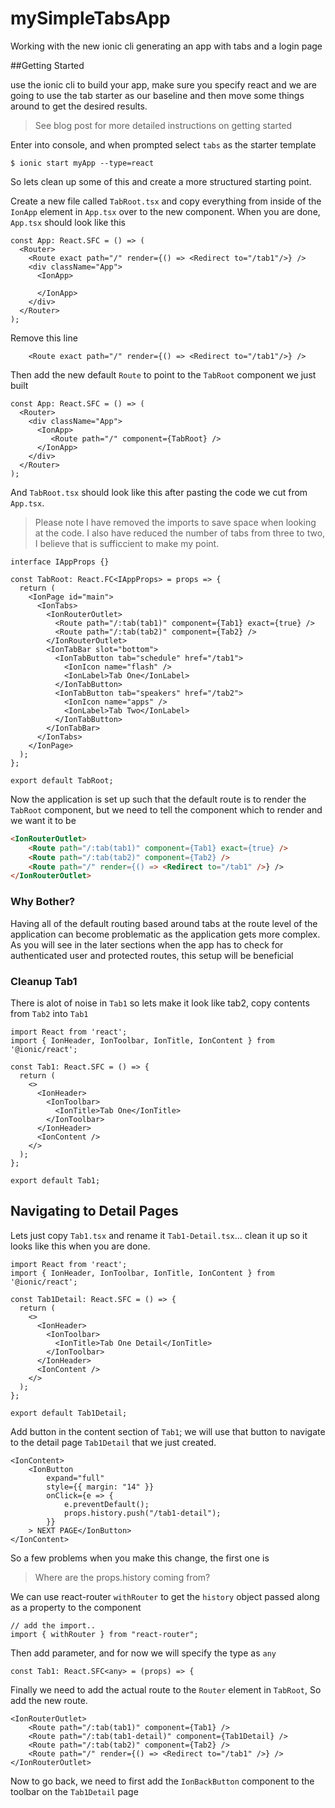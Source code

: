 # mySimpleTabsApp

Working with the new ionic cli generating an app with tabs and a login page


##Getting Started

use the ionic cli to build your app, make sure you specify react and we are going to use the tab starter as our baseline and then move some things around to get the desired results. 

>See blog post for more detailed instructions on getting started

Enter into console, and when prompted select `tabs` as the starter template
```
$ ionic start myApp --type=react
```
So lets clean up some of this and create a more structured starting point.

Create a new file called `TabRoot.tsx` and copy everything from inside of the `IonApp` element in `App.tsx` over to the new component. When you are done, `App.tsx` should look like this

```tsx
const App: React.SFC = () => (
  <Router>
    <Route exact path="/" render={() => <Redirect to="/tab1"/>} />
    <div className="App">
      <IonApp>

      </IonApp>
    </div>
  </Router>
);
```
Remove this line
```tsx
    <Route exact path="/" render={() => <Redirect to="/tab1"/>} />
```
Then add the new default `Route` to point to the `TabRoot` component we just built
```tsx
const App: React.SFC = () => (
  <Router>
    <div className="App">
      <IonApp>
         <Route path="/" component={TabRoot} />
      </IonApp>
    </div>
  </Router>
);
```
And `TabRoot.tsx` should look like this after pasting the code we cut from `App.tsx`.

>Please note I have removed the imports to save space when looking at the code. I also have reduced the number of tabs from three to two, I believe that is sufficcient to make my point.

```tsx
interface IAppProps {}

const TabRoot: React.FC<IAppProps> = props => {
  return (
    <IonPage id="main">
      <IonTabs>
        <IonRouterOutlet>
          <Route path="/:tab(tab1)" component={Tab1} exact={true} />
          <Route path="/:tab(tab2)" component={Tab2} />
        </IonRouterOutlet>
        <IonTabBar slot="bottom">
          <IonTabButton tab="schedule" href="/tab1">
            <IonIcon name="flash" />
            <IonLabel>Tab One</IonLabel>
          </IonTabButton>
          <IonTabButton tab="speakers" href="/tab2">
            <IonIcon name="apps" />
            <IonLabel>Tab Two</IonLabel>
          </IonTabButton>
        </IonTabBar>
      </IonTabs>
    </IonPage>
  );
};

export default TabRoot;
```
Now the application is set up such that the default route is to render the `TabRoot` component, but we need to tell the component which to render and we want it to be
```html
<IonRouterOutlet>
    <Route path="/:tab(tab1)" component={Tab1} exact={true} />
    <Route path="/:tab(tab2)" component={Tab2} />
    <Route path="/" render={() => <Redirect to="/tab1" />} /> 
</IonRouterOutlet>
```
### Why Bother?
Having all of the default routing based around tabs at the route level of the application can become problematic as the application gets more complex. As you will see in the later sections when the app has to check for authenticated user and protected routes, this setup will be beneficial

### Cleanup Tab1
There is alot of noise in `Tab1` so lets make it look like tab2, copy contents from `Tab2` into `Tab1`
```tsx
import React from 'react';
import { IonHeader, IonToolbar, IonTitle, IonContent } from '@ionic/react';

const Tab1: React.SFC = () => {
  return (
    <>
      <IonHeader>
        <IonToolbar>
          <IonTitle>Tab One</IonTitle>
        </IonToolbar>
      </IonHeader>
      <IonContent />
    </>
  );
};

export default Tab1;
```
## Navigating to Detail Pages
Lets just copy `Tab1.tsx` and rename it `Tab1-Detail.tsx`... clean it up so it looks like this when you are done.
```tsx
import React from 'react';
import { IonHeader, IonToolbar, IonTitle, IonContent } from '@ionic/react';

const Tab1Detail: React.SFC = () => {
  return (
    <>
      <IonHeader>
        <IonToolbar>
          <IonTitle>Tab One Detail</IonTitle>
        </IonToolbar>
      </IonHeader>
      <IonContent />
    </>
  );
};

export default Tab1Detail;
```
Add button in the content section of `Tab1`; we will use that button to navigate to the detail page `Tab1Detail` that we just created.
```tsx
<IonContent>
    <IonButton
        expand="full"
        style={{ margin: "14" }}
        onClick={e => {
            e.preventDefault();
            props.history.push("/tab1-detail");
        }}
    > NEXT PAGE</IonButton>
</IonContent>
```
So a few problems when you make this change, the first one is
>Where are the props.history coming from?

We can use react-router `withRouter` to get the `history` object passed along as a property to the component
```tsx
// add the import..
import { withRouter } from "react-router";
```
Then add parameter, and for now we will specify the type as `any`
```tsx
const Tab1: React.SFC<any> = (props) => {
```
Finally we need to add the actual route to the `Router` element in `TabRoot`, So add the new route.
```tsx
<IonRouterOutlet>
    <Route path="/:tab(tab1)" component={Tab1} />
    <Route path="/:tab(tab1-detail)" component={Tab1Detail} />
    <Route path="/:tab(tab2)" component={Tab2} />
    <Route path="/" render={() => <Redirect to="/tab1" />} /> 
</IonRouterOutlet>
```
Now to go back, we need to first add the `IonBackButton` component to the toolbar on the `Tab1Detail` page